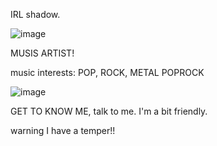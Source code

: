 IRL shadow. 


![image](https://github.com/IRLSHADZS/IRLSHADZS/assets/125523593/29773054-11b8-4c07-89ec-7524edf0e5b3)

MUSIS ARTIST!

music interests: POP, ROCK, METAL POPROCK

![image](https://github.com/IRLSHADZS/IRLSHADZS/assets/125523593/8bec883f-0958-43f9-9831-91a0d1d6ceec)

GET TO KNOW ME, talk to me. I'm a bit friendly. 

warning I have a temper!!

